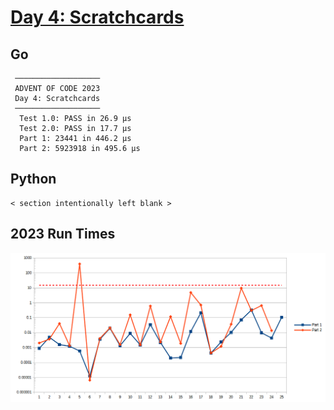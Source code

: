 # [Day 4: Scratchcards](https://adventofcode.com/2023/day/4)

<!-- These are helper text to make formatting the yearly readme consistent and easier...

[Day 4: Scratchcards][r4]
[Go][go4]
[Python][py4]

[rm4]: exercises/2023/04-scratchcards/README.md
[go4]: exercises/2023/04-scratchcards/go
[py4]: exercises/2023/04-scratchcards/py

-->

## Go

```text
 ───────────────────
 ADVENT OF CODE 2023
 Day 4: Scratchcards
 ───────────────────
  Test 1.0: PASS in 26.9 µs
  Test 2.0: PASS in 17.7 µs
  Part 1: 23441 in 446.2 µs
  Part 2: 5923918 in 495.6 µs
```

## Python

```text
< section intentionally left blank >
```

## 2023 Run Times

![2023 exercise run-time graphs](../run-times.png)
